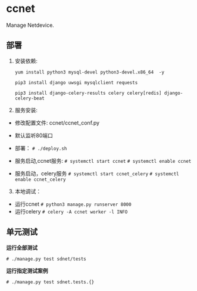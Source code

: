 # ccnet
Manage Netdevice.

## 部署

1. 安装依赖:

    `yum install python3 mysql-devel python3-devel.x86_64  -y`
    
    `pip3 install django uwsgi mysqlclient requests`

    `pip3 install django-celery-results celery celery[redis] django-celery-beat`

2. 服务安装:

- 修改配置文件: ccnet/ccnet_conf.py
- 默认监听80端口
- 部署：
`# ./deploy.sh`

- 服务启动,ccnet服务:
`# systemctl start ccnet` 
`# systemctl enable ccnet`

- 服务启动，celery服务
`# systemctl start ccnet_celery` 
`# systemctl enable ccnet_celery`

3. 本地调试：
- 运行ccnet
`# python3 manage.py runserver 8000`
- 运行celery
`# celery -A ccnet worker -l INFO`

## 单元测试

**运行全部测试**

`# ./manage.py test sdnet/tests`

**运行指定测试案例**

`# ./manage.py test sdnet.tests.{}`

